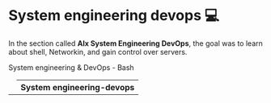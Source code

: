 <h1>System engineering devops 💻</h1>
<p> In the section called <b>Alx System Engineering DevOps</b>, the goal was to learn about shell, Networkin,  and gain control over servers.</p>
<table>
  <thead>
    <td>
      <th> System engineering-devops</th>
    </td>
  </thead>
  <tbody>
    <tr>System engineering & DevOps - Bash </tr>
  </tbody>
</table>
